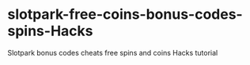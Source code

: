 # slotpark-free-coins-bonus-codes-spins-Hacks
Slotpark bonus codes cheats free spins and coins Hacks tutorial
